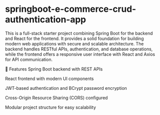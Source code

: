 # springboot-e-commerce-crud-authentication-app
This is a full-stack starter project combining Spring Boot for the backend and React for the frontend. It provides a solid foundation for building modern web applications with secure and scalable architecture. The backend handles RESTful APIs, authentication, and database operations, while the frontend offers a responsive user interface with React and Axios for API communication.

🔧 Features
Spring Boot backend with REST APIs

React frontend with modern UI components

JWT-based authentication and BCrypt password encryption

Cross-Origin Resource Sharing (CORS) configured

Modular project structure for easy scalability
